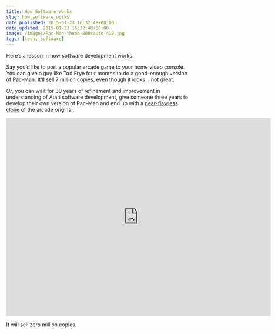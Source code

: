 ```yaml
---
title: How Software Works
slug: how_software_works
date_published: 2015-01-23 16:32:48+00:00
date_updated: 2015-01-23 16:32:48+00:00
image: /images/Pac-Man-thumb-800xauto-419.jpg
tags: [tech, software]
---
```

Here’s a lesson in how software development works.

Say you’d like to port a popular arcade game to your home video console. You can give a guy like Tod Frye four months to do a good-enough version of Pac-Man. It’ll sell 7 million copies, even though it looks... not great.

*Or*, you can wait for 30 years of refinement and improvement in understanding of Atari software development, give someone three years to develop their own version of Pac-Man and end up with a [near-flawless clone](http://atariage.com/forums/topic/229152-new-pacman-for-atari-2600/) of the arcade original.

<iframe width="720" height="540" src="https://www.youtube.com/embed/n4tFhEQFs7I" title="New pacman2600 4k" frameborder="0" allow="accelerometer; autoplay; clipboard-write; encrypted-media; gyroscope; picture-in-picture" allowfullscreen></iframe>
  
It will sell zero million copies.
